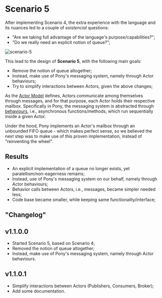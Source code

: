 # Scenario 5

After implementing Scenario 4, the extra experience with the language and its nuances led to a couple of *existencial* questions:
* "Are we taking full advantage of the language's purpose/capabilities?";
* "Do we really need an explicit notion of queue?";
    
![scenario-5](https://user-images.githubusercontent.com/4543448/59571740-c2911a80-909f-11e9-86d1-c25cddf4aae9.png)
    
This lead to the design of **Scenario 5**, with the following main goals:
* Remove the notion of queue altogether;
* Instead, make use of Pony's messaging system, namely through Actor behaviours;
* Try to simplify interactions between Actors, given the above changes;

As the [Actor Model](https://www.brianstorti.com/the-actor-model/) defines, Actors communicate among themselves through messages, and for that purpose, each Actor holds their respective mailbox. Specifically in Pony, the messaging system is abstracted through [behaviours](https://tutorial.ponylang.io/types/actors.html), i.e., asynchronous functions/methods, which run sequentially inside a given Actor.

Under the hood, Pony implements an Actor's mailbox through an unbounded FIFO queue - which makes perfect sense, so we believed the next step was to make use of this proven implementation, instead of "reinventing the wheel".

## Results
 * An explicit implementation of a queue no longer exists, yet paralellism/non-eagerness remains;
 * Instead, use of Pony's messaging system on our behalf, namely through Actor behaviours;
 * Behavior calls between Actors, i.e., messages, became simpler needed less;
 * Code base became smaller, while keeping same functionality/interface;

## "Changelog"

## v1.1.0.0

 * Started Scenario 5, based on Scenario 4;
 * Removed the notion of queue altogether;
 * Instead, make use of Pony's messaging system, namely through Actor behaviours.

## v1.1.0.1

 * Simplify interactions between Actors (Publishers, Consumers, Broker);
 * Add some documentation.
